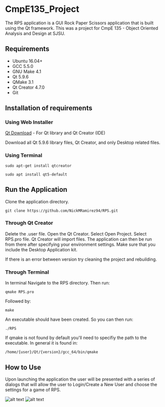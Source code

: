 # CmpE135_Project

The RPS application is a GUI Rock Paper Scissors application that is built using the Qt framework. This was a project for CmpE 135 - Object Oriented Analysis and Design at SJSU. 

## Requirements

* Ubuntu 16.04+
* GCC 5.5.0
* GNU Make 4.1
* Qt 5.9.6
* QMake 3.1
* Qt Creator 4.7.0
* Git

## Installation of requirements
### Using Web Installer

[Qt Download](https://www.qt.io/download-qt-installer?hsCtaTracking=9f6a2170-a938-42df-a8e2-a9f0b1d6cdce%7C6cb0de4f-9bb5-4778-ab02-bfb62735f3e5) - For Qt library and Qt Creator (IDE)

Download all Qt 5.9.6 library files, Qt Creator, and only Desktop related files.

### Using Terminal

```
sudo apt-get install qtcreator
```

```
sudo apt install qt5-default
```

## Run the Application

Clone the application directory.

```
git clone https://github.com/NickMRamirez94/RPS.git
```

### Through Qt Creator

Delete the .user file. Open the Qt Creator. Select Open Project. Select RPS.pro file. Qt Creator will import files. The application can then be run from there after specifying your environment settings. Make sure that you include the Desktop Application kit.

If there is an error between version try cleaning the project and rebuilding.

### Through Terminal

In terminal Navigate to the RPS directory. Then run:

```
qmake RPS.pro
```

Followed by:

```
make
```

An executable should have been created. So you can then run:

```
./RPS
```

If qmake is not found by default you'll need to specifiy the path to the executable. In general it is found in:

```
/home/{user}/Qt/{version}/gcc_64/bin/qmake
```

## How to Use

Upon launching the application the user will be presented with a series of dialogs that will allow the user to Login/Create a New User and choose the settings for a game of RPS.

![alt text](https://raw.githubusercontent.com/NickMRamirez94/RPS/master/DemoScreenshots/RPS_GameArea.png) ![alt text](https://raw.githubusercontent.com/NickMRamirez94/RPS/master/DemoScreenshots/RPS_GameArea.png)
